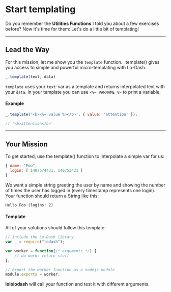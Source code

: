 # Start templating #
Do you remember the **Utilities Functions** I told you about a few
exercises before? Now it's time for them:
Let's do a little bit of templating!
* * *
## Lead the Way ##
For this mission, let me show you the `template` function.
_template() gives you access to simple and powerful micro-templating
with Lo-Dash.

```js
_.template(text, data)
```
`template` uses your `text`-var as a template and returns interpolated
text with your `data`.
In your template you can use `<%= VARNAME %>` to print a variable.

#### Example ####
```js
_.template('<b><%= value %></b>', { value: 'attention' });

// '<b>attention</b>'

```
* * *
## Your Mission ##
To get started, use the template() function to interpolate
a simple var for us:

```js
{ name: "Foo",
  login: [ 1407574431, 140753421 ]
}
```
We want a simple string greeting the user by name and showing the
number of times the user has logged in (every timestamp represents
one login). Your function should return a String like this:

```
Hello Foo (logins: 2)
```

#### Template ####
All of your solutions should follow this template:
```js
// include the Lo-Dash library
var _ = require("lodash");

var worker = function(/* arguments */) {
    // do work; return stuff
};

// export the worker function as a nodejs module
module.exports = worker;
```
**lololodash** will call your function and test it with different arguments.
